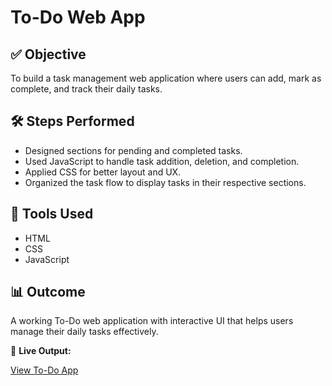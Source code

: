 # To-Do Web App

## ✅ Objective
To build a task management web application where users can add, mark as complete, and track their daily tasks.

## 🛠️ Steps Performed
- Designed sections for pending and completed tasks.
- Used JavaScript to handle task addition, deletion, and completion.
- Applied CSS for better layout and UX.
- Organized the task flow to display tasks in their respective sections.

## 🧰 Tools Used
- HTML
- CSS
- JavaScript

## 📊 Outcome
A working To-Do web application with interactive UI that helps users manage their daily tasks effectively.


🔗 **Live Output:** 

[View To-Do App](https://Mashuda-Shaikh.github.io/OIBSIP/task_three/)
